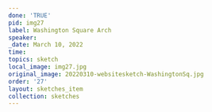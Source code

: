 ```yaml
---
done: 'TRUE'
pid: img27
label: Washington Square Arch
speaker:
_date: March 10, 2022
time:
topics: sketch
local_image: img27.jpg
original_image: 20220310-websitesketch-WashingtonSq.jpg
order: '27'
layout: sketches_item
collection: sketches
---
```

